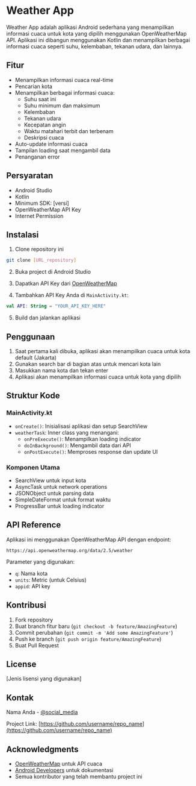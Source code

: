 # Weather App

Weather App adalah aplikasi Android sederhana yang menampilkan informasi cuaca untuk kota yang dipilih menggunakan OpenWeatherMap API. Aplikasi ini dibangun menggunakan Kotlin dan menampilkan berbagai informasi cuaca seperti suhu, kelembaban, tekanan udara, dan lainnya.

## Fitur

- Menampilkan informasi cuaca real-time
- Pencarian kota
- Menampilkan berbagai informasi cuaca:
  - Suhu saat ini
  - Suhu minimum dan maksimum
  - Kelembaban
  - Tekanan udara
  - Kecepatan angin
  - Waktu matahari terbit dan terbenam
  - Deskripsi cuaca
- Auto-update informasi cuaca
- Tampilan loading saat mengambil data
- Penanganan error

## Persyaratan

- Android Studio
- Kotlin
- Minimum SDK: [versi]
- OpenWeatherMap API Key
- Internet Permission

## Instalasi

1. Clone repository ini
```bash
git clone [URL_repository]
```

2. Buka project di Android Studio

3. Dapatkan API Key dari [OpenWeatherMap](https://openweathermap.org/api)

4. Tambahkan API Key Anda di `MainActivity.kt`:
```kotlin
val API: String = "YOUR_API_KEY_HERE"
```

5. Build dan jalankan aplikasi

## Penggunaan

1. Saat pertama kali dibuka, aplikasi akan menampilkan cuaca untuk kota default (Jakarta)
2. Gunakan search bar di bagian atas untuk mencari kota lain
3. Masukkan nama kota dan tekan enter
4. Aplikasi akan menampilkan informasi cuaca untuk kota yang dipilih

## Struktur Kode

### MainActivity.kt
- `onCreate()`: Inisialisasi aplikasi dan setup SearchView
- `weatherTask`: Inner class yang menangani:
  - `onPreExecute()`: Menampilkan loading indicator
  - `doInBackground()`: Mengambil data dari API
  - `onPostExecute()`: Memproses response dan update UI

### Komponen Utama
- SearchView untuk input kota
- AsyncTask untuk network operations
- JSONObject untuk parsing data
- SimpleDateFormat untuk format waktu
- ProgressBar untuk loading indicator

## API Reference

Aplikasi ini menggunakan OpenWeatherMap API dengan endpoint:
```
https://api.openweathermap.org/data/2.5/weather
```

Parameter yang digunakan:
- `q`: Nama kota
- `units`: Metric (untuk Celsius)
- `appid`: API key

## Kontribusi

1. Fork repository
2. Buat branch fitur baru (`git checkout -b feature/AmazingFeature`)
3. Commit perubahan (`git commit -m 'Add some AmazingFeature'`)
4. Push ke branch (`git push origin feature/AmazingFeature`)
5. Buat Pull Request

## License

[Jenis lisensi yang digunakan]

## Kontak

Nama Anda - [@social_media](https://twitter.com/username)

Project Link: [https://github.com/username/repo_name](https://github.com/username/repo_name)

## Acknowledgments

- [OpenWeatherMap](https://openweathermap.org) untuk API cuaca
- [Android Developers](https://developer.android.com) untuk dokumentasi
- Semua kontributor yang telah membantu project ini
